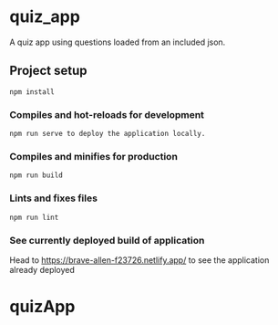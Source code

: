 # quiz_app
A quiz app using questions loaded from an included json.  
## Project setup
```
npm install
```

### Compiles and hot-reloads for development
```
npm run serve to deploy the application locally.
```


### Compiles and minifies for production
```
npm run build
```

### Lints and fixes files
```
npm run lint
```
### See currently deployed build of application
Head to https://brave-allen-f23726.netlify.app/ to see the application already deployed

# quizApp
